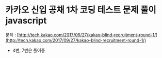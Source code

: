 # 카카오 신입 공채 1차 코딩 테스트 문제 풀이 javascript

문제 : [http://tech.kakao.com/2017/09/27/kakao-blind-recruitment-round-1/](http://tech.kakao.com/2017/09/27/kakao-blind-recruitment-round-1/)

* 4번, 7번은 풀이중